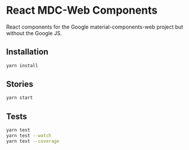 # React MDC-Web Components

React components for the Google material-components-web project but without the Google JS.

## Installation

```bash
yarn install
```

## Stories

```bash
yarn start
```

## Tests

```bash
yarn test
yarn test --watch
yarn test --coverage
```
